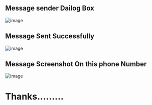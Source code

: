 
## Message sender Dailog Box
![image](https://user-images.githubusercontent.com/62868878/99901011-78bb5380-2cd9-11eb-917c-f7b5a944fe43.png)

## Message Sent Successfully
![image](https://user-images.githubusercontent.com/62868878/99901026-9e485d00-2cd9-11eb-919b-eafdad673bae.png)

## Message Screenshot On this phone Number
![image](https://user-images.githubusercontent.com/62868878/99901111-31819280-2cda-11eb-8d88-4aa5a9f0cb99.png)

#   Thanks.........

